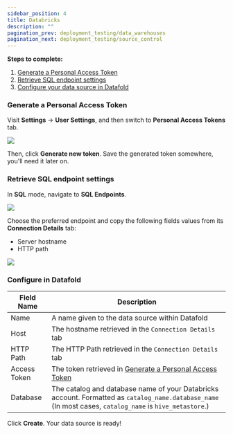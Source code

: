 ```yaml
---
sidebar_position: 4
title: Databricks
description: ""
pagination_prev: deployment_testing/data_warehouses
pagination_next: deployment_testing/source_control
---
```

**Steps to complete:**

1. [Generate a Personal Access Token](databricks.md#generate-a-personal-access-token)
2. [Retrieve SQL endpoint settings](databricks.md#retrieve-sql-endpoint-settings)
3. [Configure your data source in Datafold](databricks.md#configure-in-datafold)

### Generate a Personal Access Token

Visit **Settings** → **User Settings**, and then switch to **Personal Access Tokens** tab.

![](/img/databricks_new_token.png)

Then, click **Generate new token**. Save the generated token somewhere, you'll need it later on.

### Retrieve SQL endpoint settings

In **SQL** mode, navigate to **SQL Endpoints**.

![](/img/databricks_sql_endpoint.png)


Choose the preferred endpoint and copy the following fields values from its **Connection Details** tab:

* Server hostname
* HTTP path

![](/img/databrick_connection_details.png)

### Configure in Datafold

| Field Name      | Description |
| ----------- | ----------- |
| Name     | A name given to the data source within Datafold |
| Host   | The hostname retrieved in the `Connection Details` tab  |
| HTTP Path   | The HTTP Path retrieved in the `Connection Details` tab        |
| Access Token   | The token retrieved in [Generate a Personal Access Token](databricks.md#generate-a-personal-access-token)       |
| Database  | The catalog and database name of your Databricks account. Formatted as `catalog_name.database_name` (In most cases, `catalog_name` is `hive_metastore`.) |

Click **Create**. Your data source is ready!